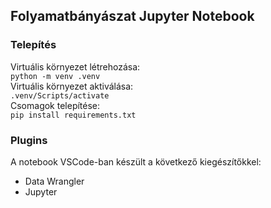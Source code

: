 ## Folyamatbányászat Jupyter Notebook

### Telepítés

Virtuális környezet létrehozása:\
`python -m venv .venv`\
Virtuális környezet aktiválása:\
`.venv/Scripts/activate`\
Csomagok telepítése:\
`pip install requirements.txt`

### Plugins

A notebook VSCode-ban készült a következő kiegészítőkkel:

-   Data Wrangler
-   Jupyter
